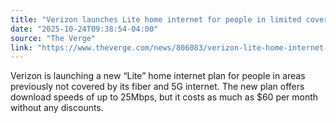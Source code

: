 ```yaml
---
title: "Verizon launches Lite home internet for people in limited coverage areas"
date: "2025-10-24T09:38:54-04:00"
source: "The Verge"
link: "https://www.theverge.com/news/806083/verizon-lite-home-internet-plan-launch-price"
---
```


Verizon is launching a new “Lite” home internet plan for people in areas previously not covered by its fiber and 5G internet. The new plan offers download speeds of up to 25Mbps, but it costs as much as $60 per month without any discounts.
